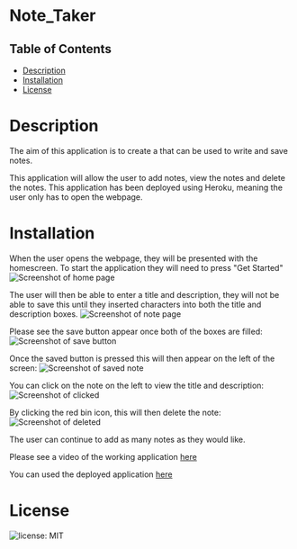 # Note_Taker

## Table of Contents

* [Description](#Description)
* [Installation](#Installation)
* [License](#License)



# Description
The aim of this application is to create a that can be used to write and save notes.

This application will allow the user to add notes, view the notes and delete the notes.
This application has been deployed using Heroku, meaning the user only has to open the webpage.

# Installation 


When the user opens the webpage, they will be presented with the homescreen. To start the application they will need to press "Get Started"
![Screenshot of home page](https://raw.githubusercontent.com/oliviaowen1/Note_Taker/main/Assets/Screenshot%202021-03-07%20at%2021.44.11.png)


The user will then be able to enter a title and description, they will not be able to save this until they inserted characters into both the title and description boxes.
![Screenshot of note page](https://raw.githubusercontent.com/oliviaowen1/Note_Taker/main/Assets/Screenshot%202021-03-07%20at%2021.44.45.png)

Please see the save button appear once both of the boxes are filled:
![Screenshot of save button](https://raw.githubusercontent.com/oliviaowen1/Note_Taker/main/Assets/Screenshot%202021-03-07%20at%2021.44.53.png)

Once the saved button is pressed this will then appear on the left of the screen:
![Screenshot of saved note](https://raw.githubusercontent.com/oliviaowen1/Note_Taker/main/Assets/Screenshot%202021-03-07%20at%2021.45.06.png)

You can click on the note on the left to view the title and description:
![Screenshot of clicked](https://raw.githubusercontent.com/oliviaowen1/Note_Taker/main/Assets/Screenshot%202021-03-07%20at%2021.45.58.png)


By clicking the red bin icon, this will then delete the note:
![Screenshot of deleted](https://raw.githubusercontent.com/oliviaowen1/Note_Taker/main/Assets/Screenshot%202021-03-07%20at%2021.45.38.png)


The user can continue to add as many notes as they would like.

Please see a video of the working application [here](https://drive.google.com/file/d/1mSfGQyWpiqd2fk5P0I1RC1afC90ck3Sj/view)


You can used the deployed application [here](https://note-taker-olivia-owen.herokuapp.com/)



# License
![license: MIT](https://img.shields.io/badge/License-MIT-blue.svg)
